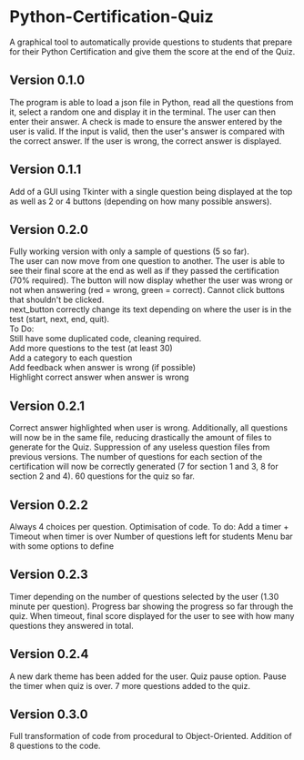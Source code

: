# Python-Certification-Quiz
A graphical tool to automatically provide questions to students that prepare for their Python Certification and 
give them the score at the end of the Quiz.

## Version 0.1.0
The program is able to load a json file in Python, read all the questions from it, select a random one and display
it in the terminal. The user can then enter their answer. A check is made to ensure the answer entered by the user is 
valid. If the input is valid, then the user's answer is compared with the correct answer. If the user is wrong, the
correct answer is displayed.

## Version 0.1.1
Add of a GUI using Tkinter with a single question being displayed at the top as well as 2 or 4 buttons 
(depending on how many possible answers).

## Version 0.2.0
Fully working version with only a sample of questions (5 so far).  
The user can now move from one question to another. The user is able to see their final score at the end as well as 
if they passed the certification (70% required). The button will now display whether the user was wrong or not when
answering (red = wrong, green = correct). Cannot click buttons that shouldn't be clicked.  
next_button correctly change its text depending on where the user is in the test (start, next, end, quit).  
To Do:  
Still have some duplicated code, cleaning required.  
Add more questions to the test (at least 30)  
Add a category to each question  
Add feedback when answer is wrong (if possible)  
Highlight correct answer when answer is wrong 

## Version 0.2.1
Correct answer highlighted when user is wrong. Additionally, all questions will now be in the same file, reducing
drastically the amount of files to generate for the Quiz. Suppression of any useless question files from previous
versions.  The number of questions for each section of the certification will now be correctly generated 
(7 for section 1 and 3, 8 for section 2 and 4). 60 questions for the quiz so far.

## Version 0.2.2
Always 4 choices per question. Optimisation of code.
To do:
Add a timer + Timeout when timer is over
Number of questions left for students
Menu bar with some options to define

## Version 0.2.3
Timer depending on the number of questions selected by the user (1.30 minute per question). Progress bar showing
the progress so far through the quiz. When timeout, final score displayed for the user to see with how many questions
they answered in total. 

## Version 0.2.4
A new dark theme has been added for the user. Quiz pause option. Pause the timer when quiz is
over. 7 more questions added to the quiz.

## Version 0.3.0
Full transformation of code from procedural to Object-Oriented. Addition of 8 questions to the code.